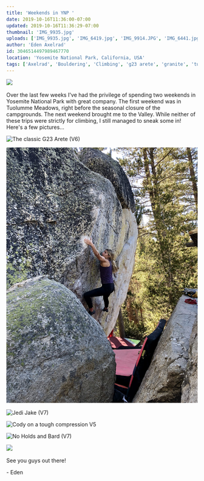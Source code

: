 ```yaml
---
title: 'Weekends in YNP '
date: 2019-10-16T11:36:00-07:00
updated: 2019-10-16T11:36:29-07:00
thumbnail: 'IMG_9935.jpg'
uploads: ['IMG_9935.jpg', 'IMG_6419.jpg', 'IMG_9914.JPG', 'IMG_6441.jpg', 'IMG_9983.jpg', 'IMG_6686.jpg', 'IMG_6718.jpg']
author: 'Eden Axelrad'
id: 3046514497989467770
location: 'Yosemite National Park, California, USA'
tags: ['Axelrad', 'Bouldering', 'Climbing', 'g23 arete', 'granite', 'tuolumne', 'yosemite']
---
```


![](uploads/IMG_9935.jpg)

Over the last few weeks I've had the privilege of spending two weekends in Yosemite National Park with great company. The first weekend was in Tuolumme Meadows, right before the seasonal closure of the campgrounds. The next weekend brought me to the Valley. While neither of these trips were strictly for climbing, I still managed to sneak some in! Here's a few pictures...

![The classic G23 Arete (V6)](uploads/IMG_6419.jpg)

![Jovanna getting really close on the same](uploads/IMG_9914.JPG)

![Jedi Jake (V7)](uploads/IMG_6441.jpg)

![Cody on a tough compression V5](uploads/IMG_9983.jpg)

![No Holds and Bard (V7)](uploads/IMG_6686.jpg)

![](uploads/IMG_6718.jpg)

See you guys out there!

\- Eden

